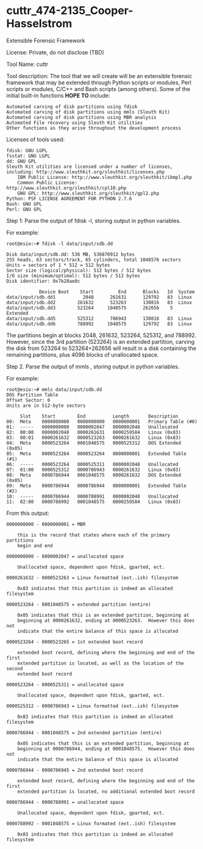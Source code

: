 cuttr_474-2135_Cooper-Hasselstrom
=================================

Extensible Forensic Framework

License: Private, do not disclose (TBD)

Tool Name: cuttr

Tool description: The tool that we will create will be an extensible forensic framework that may be extended through Python scripts or modules, Perl scripts or modules, C/C++ and Bash scripts (among others).  Some of the initial built-in functions **HOPE TO** include:

    Automated carving of disk partitions using fdisk
    Automated carving of disk partitions using mmls (Sleuth Kit)
    Automated carving of disk partitions using MBR analysis
    Automated File recovery using Sleuth Kit utilities
    Other functions as they arise throughout the development process


Licenses of tools used:

    fdisk: GNU LGPL
    fsstat: GNU LGPL
    dd: GNU GPL
    Sleuth Kit utilities are licensed under a number of licenses, including: http://www.sleuthkit.org/sleuthkit/licenses.php
        IBM Public License: http://www.sleuthkit.org/sleuthkit/ibmpl.php
        Common Public License: http://www.sleuthkit.org/sleuthkit/cpl10.php
        GNU GPL: http://www.sleuthkit.org/sleuthkit/gpl2.php
    Python: PSF LICENSE AGREEMENT FOR PYTHON 2.7.6
    Bash: GNU GPL
    Perl: GNU GPL


Step 1:  Parse the output of fdisk -l, storing output in python variables.

For example: 

    root@esio:~# fdisk -l data/input/sdb.dd

    Disk data/input/sdb.dd: 536 MB, 536870912 bytes
    255 heads, 63 sectors/track, 65 cylinders, total 1048576 sectors
    Units = sectors of 1 * 512 = 512 bytes
    Sector size (logical/physical): 512 bytes / 512 bytes
    I/O size (minimum/optimal): 512 bytes / 512 bytes
    Disk identifier: 0x7b28ae0c

                Device Boot    Start         End      Blocks   Id  System
    data/input/sdb.dd1          2048      261631      129792   83  Linux
    data/input/sdb.dd2        261632      523263      130816   83  Linux
    data/input/sdb.dd3        523264     1048575      262656    5  Extended
    data/input/sdb.dd5        525312      786943      130816   83  Linux
    data/input/sdb.dd6        788992     1048575      129792   83  Linux

The partitions begin at blocks 2048, 261632, 523264, 525312, and 788992.  However, since the 3rd partition (523264) is an extended partition, carving the disk from 523264 to 523264+262656 will result in a disk containing the remaining partitions, plus 4096 blocks of unallocated space.

Step 2. Parse the output of mmls <disk>, storing output in python variables.

For example:

    root@esio:~# mmls data/input/sdb.dd 
    DOS Partition Table
    Offset Sector: 0
    Units are in 512-byte sectors

         Slot    Start        End          Length       Description
    00:  Meta    0000000000   0000000000   0000000001   Primary Table (#0)
    01:  -----   0000000000   0000002047   0000002048   Unallocated
    02:  00:00   0000002048   0000261631   0000259584   Linux (0x83)
    03:  00:01   0000261632   0000523263   0000261632   Linux (0x83)
    04:  Meta    0000523264   0001048575   0000525312   DOS Extended (0x05)
    05:  Meta    0000523264   0000523264   0000000001   Extended Table (#1)
    06:  -----   0000523264   0000525311   0000002048   Unallocated
    07:  01:00   0000525312   0000786943   0000261632   Linux (0x83)
    08:  Meta    0000786944   0001048575   0000261632   DOS Extended (0x05)
    09:  Meta    0000786944   0000786944   0000000001   Extended Table (#2)
    10:  -----   0000786944   0000788991   0000002048   Unallocated
    11:  02:00   0000788992   0001048575   0000259584   Linux (0x83)


From this output:

    0000000000 - 0000000001 = MBR

        this is the record that states where each of the primary partitions 
        begin and end

    0000000000 - 0000002047 = unallocated space

        Unallocated space, dependent upon fdisk, gparted, ect.

    0000261632 - 0000523263 = Linux formatted (ext..ish) filesystem

        0x83 indicates that this partition is indeed an allocated filesystem

    0000523264 - 0001048575 = extended partition (entire)

        0x05 indicates that this is an extended partition, beginning at 
        beginning at 0000261632, ending at 0000523263.  However this does not
        indicate that the entire balance of this space is allocated

    0000523264 - 0000523265 = 1st extended boot record

        extended boot record, defining where the beginning and end of the first 
        extended partition is located, as well as the location of the second
        extended boot record

    0000523264 - 0000525311 = unallocated space

        Unallocated space, dependent upon fdisk, gparted, ect.

    0000525312 - 0000786943 = Linux formatted (ext..ish) filesystem

        0x83 indicates that this partition is indeed an allocated filesystem

    0000786944 - 0001048575 = 2nd extended partition (entire)

        0x05 indicates that this is an extended partition, beginning at 
        beginning at 0000786944, ending at 0001048575.  However this does not
        indicate that the entire balance of this space is allocated

    0000786944 - 0000786945 = 2nd extended boot record

        extended boot record, defining where the beginning and end of the first 
        extended partition is located, no additional extended boot record

    0000786944 - 0000788991 = unallocated space

        Unallocated space, dependent upon fdisk, gparted, ect.

    0000788992 - 0001048575 = Linux formated (ext..ish) filesystem

        0x83 indicates that this partition is indeed an allocated filesystem

